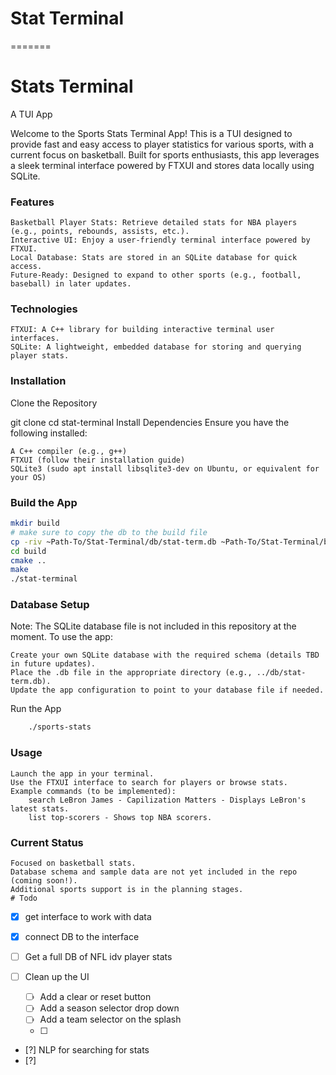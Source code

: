 # Stat Terminal

=======


# Stats Terminal
A TUI App

Welcome to the Sports Stats Terminal App! This is a TUI designed to provide fast and easy access to player statistics for various sports, with a current focus on basketball. Built for sports enthusiasts, this app leverages a sleek terminal interface powered by FTXUI and stores data locally using SQLite.
### Features

    Basketball Player Stats: Retrieve detailed stats for NBA players (e.g., points, rebounds, assists, etc.).
    Interactive UI: Enjoy a user-friendly terminal interface powered by FTXUI.
    Local Database: Stats are stored in an SQLite database for quick access.
    Future-Ready: Designed to expand to other sports (e.g., football, baseball) in later updates.

### Technologies

    FTXUI: A C++ library for building interactive terminal user interfaces.
    SQLite: A lightweight, embedded database for storing and querying player stats.

### Installation

Clone the Repository

git clone 
cd stat-terminal
Install Dependencies
Ensure you have the following installed:

    A C++ compiler (e.g., g++)
    FTXUI (follow their installation guide)
    SQLite3 (sudo apt install libsqlite3-dev on Ubuntu, or equivalent for your OS)

### Build the App
```bash
mkdir build
# make sure to copy the db to the build file
cp -riv ~Path-To/Stat-Terminal/db/stat-term.db ~Path-To/Stat-Terminal/build/
cd build
cmake ..
make
./stat-terminal
```
### Database Setup
Note: The SQLite database file is not included in this repository at the moment. To use the app:

    Create your own SQLite database with the required schema (details TBD in future updates).
    Place the .db file in the appropriate directory (e.g., ../db/stat-term.db).
    Update the app configuration to point to your database file if needed.

Run the App
```bash
    ./sports-stats
```
### Usage

    Launch the app in your terminal.
    Use the FTXUI interface to search for players or browse stats.
    Example commands (to be implemented):
        search LeBron James - Capilization Matters - Displays LeBron's latest stats.
        list top-scorers - Shows top NBA scorers.

### Current Status

    Focused on basketball stats.
    Database schema and sample data are not yet included in the repo (coming soon!).
    Additional sports support is in the planning stages.
    # Todo

<!--TODO-->

- [x] get interface to work with data
- [x] connect DB to the interface
- [ ] Get a full DB of NFL idv player stats
- [ ] Clean up the UI

  - [ ] Add a clear or reset button
  - [ ] Add a season selector drop down
  - [ ] Add a team selector on the splash
  - [ ]

- [?] NLP for searching for stats
- [?]

